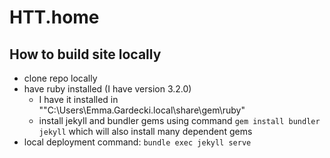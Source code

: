 # HTT.home

## How to build site locally
- clone repo locally  
- have ruby installed (I have version 3.2.0)  
    - I have it installed in ""C:\Users\Emma.Gardecki\.local\share\gem\ruby\"  
    - install jekyll and bundler gems using command `gem install bundler jekyll` which will also install many dependent gems  
- local deployment command: `bundle exec jekyll serve`  

